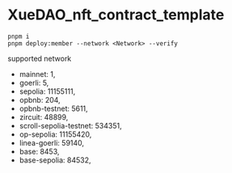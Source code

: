 # XueDAO_nft_contract_template
```
pnpm i
pnpm deploy:member --network <Network> --verify
```
supported network
  - mainnet: 1,
  - goerli: 5,
  - sepolia: 11155111,
  - opbnb: 204,
  - opbnb-testnet: 5611,
  - zircuit: 48899,
  - scroll-sepolia-testnet: 534351,
  - op-sepolia: 11155420,
  - linea-goerli: 59140,
  - base: 8453,
  - base-sepolia: 84532,
